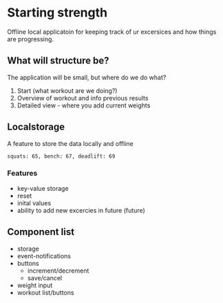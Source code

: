 # Starting strength

Offline local applicatoin for keeping track of ur excersices and how things are progressing.

## What will structure be?

The application will be small, but where do we do what?

1. Start (what workout are we doing?)
2. Overview of workout and info previous results
3. Detailed view - where you add current weights

## Localstorage

A feature to store the data locally and offline

`squats: 65, bench: 67, deadlift: 69`

### Features

- key-value storage
- reset
- inital values
- ability to add new excercies in future (future)

## Component list

- storage
- event-notifications
- buttons
  - increment/decrement
  - save/cancel
- weight input
- workout list/buttons
